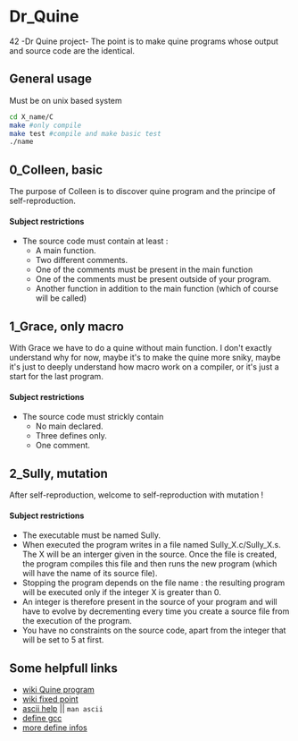 # Dr_Quine
42 -Dr Quine project- The point is to make quine programs whose output and source code are the identical.

## General usage
Must be on unix based system
```bash
cd X_name/C
make #only compile
make test #compile and make basic test
./name
```

## 0_Colleen, basic
The purpose of Colleen is to discover quine program and the principe of self-reproduction.
#### Subject restrictions
- The source code must contain at least :
	- A main function.
	- Two different comments.
	- One of the comments must be present in the main function
	- One of the comments must be present outside of your program.
	- Another function in addition to the main function (which of course will be called)

## 1_Grace, only macro
With Grace we have to do a quine without main function. I don't exactly understand why for now, maybe it's to make the quine more sniky, maybe it's just to deeply understand how macro work on a compiler, or it's just a start for the last program.
#### Subject restrictions
- The source code must strickly contain
	- No main declared.
	- Three defines only.
	- One comment.

## 2_Sully, mutation
After self-reproduction, welcome to self-reproduction with mutation !
#### Subject restrictions
- The executable must be named Sully.
- When executed the program writes in a file named Sully_X.c/Sully_X.s. The X will be an interger given in the source. Once the file is created, the program compiles this file and then runs the new program (which will have the name of its source file).
- Stopping the program depends on the file name : the resulting program will be executed only if the integer X is greater than 0.
- An integer is therefore present in the source of your program and will have to evolve by decrementing every time you create a source file from the execution of the program.
- You have no constraints on the source code, apart from the integer that will be set to 5 at first.

## Some helpfull links
- [wiki Quine program](https://fr.wikipedia.org/wiki/Quine_(informatique))
- [wiki fixed point](https://en.wikipedia.org/wiki/Fixed_point_(mathematics))
- [ascii help](https://theasciicode.com.ar/ascii-control-characters/horizontal-tab-ascii-code-9.html) || ```man ascii```
- [define gcc](https://gcc.gnu.org/onlinedocs/gcc-4.8.5/cpp/Stringification.html)
- [more define infos](https://renenyffenegger.ch/notes/development/languages/C-C-plus-plus/preprocessor/macros/stringify)
